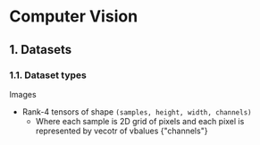 # Computer Vision

## 1. Datasets

### 1.1. Dataset types

Images

- Rank-4 tensors of shape `(samples, height, width, channels)`
  - Where each sample is 2D grid of pixels and each pixel is represented by vecotr of vbalues {"channels"}
